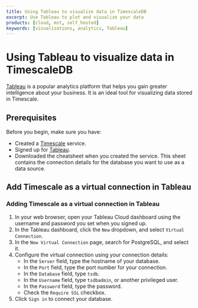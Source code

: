```yaml
---
title: Using Tableau to visualize data in TimescaleDB
excerpt: Use Tableau to plot and visualize your data
products: [cloud, mst, self_hosted]
keywords: [visualizations, analytics, Tableau]
---
```


# Using Tableau to visualize data in TimescaleDB

[Tableau][get-tableau] is a popular analytics platform that helps you gain
greater intelligence about your business. It is an ideal tool for visualizing
data stored in Timescale.

## Prerequisites

Before you begin, make sure you have:

*   Created a [Timescale][cloud-login] service.
*   Signed up for [Tableau][get-tableau].
*   Downloaded the cheatsheet when you created the service. This sheet contains
    the connection details for the database you want to use as a data source.

## Add Timescale as a virtual connection in Tableau

<Procedure>

### Adding Timescale as a virtual connection in Tableau

1.  In your web browser, open your Tableau Cloud dashboard using the username
    and password you set when you signed up.
1.  In the Tableau dashboard, click the `New` dropdown, and select
    `Virtual Connection`.
1.  In the `New Virtual Connection` page, search for PostgreSQL, and select it.
1.  Configure the virtual connection using your connection details:
    *   In the `Server` field, type the hostname of your database.
    *   In the `Port` field, type the port number for your connection.
    *   In the `Database` field, type `tsdb`.
    *   In the `Username` field, type `tsdbadmin`, or another privileged user.
    *   In the `Password` field, type the password.
    *   Check the `Require SSL` checkbox.
1.  Click `Sign in` to connect your database.

</Procedure>

[get-tableau]: https://www.tableau.com/products/trial
[cloud-login]: https://console.cloud.timescale.com/
